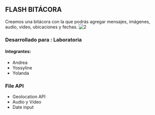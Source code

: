 ## FLASH BITÁCORA
Creamos una bitácora con la que podrás agregar mensajes, imágenes, audio, video, ubicaciones y fechas. 
![2](https://user-images.githubusercontent.com/32283689/36477830-a0bd0ba2-16d0-11e8-8b4b-f24fdf93058c.PNG)
### Desarrollado para : Laboratoria
#### Integrantes:
+ Andrea
+ Yossyline
+ Yolanda
### File API
+ Geolocation API
+ Audio y Vídeo
+ Date input